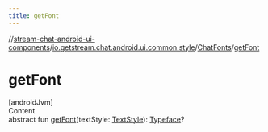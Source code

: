 ```yaml
---
title: getFont
---
```

//[stream-chat-android-ui-components](../../../index.md)/[io.getstream.chat.android.ui.common.style](../index.md)/[ChatFonts](index.md)/[getFont](getFont.md)



# getFont  
[androidJvm]  
Content  
abstract fun [getFont](getFont.md)(textStyle: [TextStyle](../TextStyle/index.md)): [Typeface](https://developer.android.com/reference/kotlin/android/graphics/Typeface.html)?  



